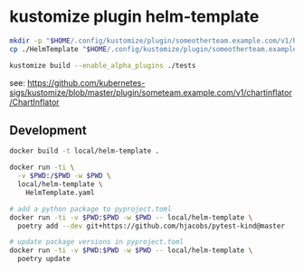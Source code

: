 # kustomize plugin helm-template


```bash
mkdir -p "$HOME/.config/kustomize/plugin/someotherteam.example.com/v1/helmtemplate/"
cp ./HelmTemplate "$HOME/.config/kustomize/plugin/someotherteam.example.com/v1/helmtemplate/HelmTemplate"

kustomize build --enable_alpha_plugins ./tests

```


see: https://github.com/kubernetes-sigs/kustomize/blob/master/plugin/someteam.example.com/v1/chartinflator/ChartInflator



## Development

```bash
docker build -t local/helm-template .

docker run -ti \
  -v $PWD:/$PWD -w $PWD \
  local/helm-template \
    HelmTemplate.yaml
```

```bash
# add a python package to pyproject.toml
docker run -ti -v $PWD:$PWD -w $PWD -- local/helm-template \
  poetry add --dev git+https://github.com/hjacobs/pytest-kind@master

# update package versions in pyproject.toml
docker run -ti -v $PWD:$PWD -w $PWD -- local/helm-template \
  poetry update
```
